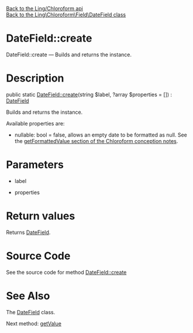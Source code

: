 [Back to the Ling/Chloroform api](https://github.com/lingtalfi/Chloroform/blob/master/doc/api/Ling/Chloroform.md)<br>
[Back to the Ling\Chloroform\Field\DateField class](https://github.com/lingtalfi/Chloroform/blob/master/doc/api/Ling/Chloroform/Field/DateField.md)


DateField::create
================



DateField::create — Builds and returns the instance.




Description
================


public static [DateField::create](https://github.com/lingtalfi/Chloroform/blob/master/doc/api/Ling/Chloroform/Field/DateField/create.md)(string $label, ?array $properties = []) : [DateField](https://github.com/lingtalfi/Chloroform/blob/master/doc/api/Ling/Chloroform/Field/DateField.md)




Builds and returns the instance.


Available properties are:

- nullable: bool = false, allows an empty date to be formatted as null.
     See the [getFormattedValue section of the Chloroform conception notes](https://github.com/lingtalfi/Chloroform/blob/master/doc/pages/chloroform-discussion.md#the-getformattedvalue-method).




Parameters
================


- label

    

- properties

    


Return values
================

Returns [DateField](https://github.com/lingtalfi/Chloroform/blob/master/doc/api/Ling/Chloroform/Field/DateField.md).








Source Code
===========
See the source code for method [DateField::create](https://github.com/lingtalfi/Chloroform/blob/master/Field/DateField.php#L36-L41)


See Also
================

The [DateField](https://github.com/lingtalfi/Chloroform/blob/master/doc/api/Ling/Chloroform/Field/DateField.md) class.

Next method: [getValue](https://github.com/lingtalfi/Chloroform/blob/master/doc/api/Ling/Chloroform/Field/DateField/getValue.md)<br>


